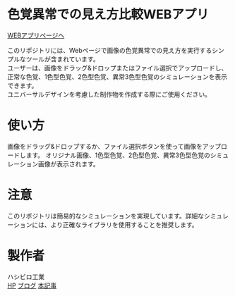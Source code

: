 # 色覚異常での見え方比較WEBアプリ

[WEBアプリページへ](https://hsbl-ko-gyo.github.io/Vision-filter-for-people-with-color-blindness/)

このリポジトリには、Webページで画像の色覚異常での見え方を実行するシンプルなツールが含まれています。  
ユーザーは、画像をドラッグ&ドロップまたはファイル選択でアップロードし、  
正常な色覚、1色型色覚、2色型色覚、異常3色型色覚のシミュレーションを表示できます。  
ユニバーサルデザインを考慮した制作物を作成する際にご使用ください。  


# 使い方
画像をドラッグ&ドロップするか、ファイル選択ボタンを使って画像をアップロードします。
オリジナル画像、1色型色覚、2色型色覚、異常3色型色覚のシミュレーション画像が表示されます。


# 注意
このリポジトリは簡易的なシミュレーションを実現しています。詳細なシミュレーションには、より正確なライブラリを使用することを推奨します。


# 製作者
ハシビロ工業  
[HP](https://sites.google.com/view/hsbl-industrial-hp/home)
[ブログ](https://hsbl-industrial-zakki.blogspot.com/)
[本記事]()
